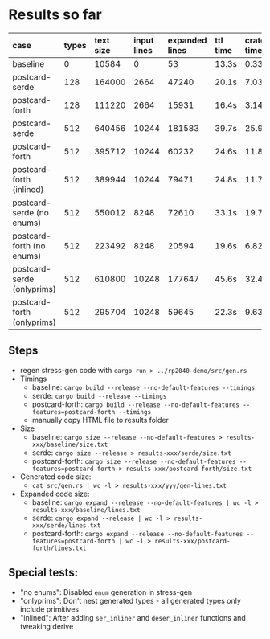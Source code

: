 # Results so far

| case                          | types | text size | input lines | expanded lines | ttl time | crate time |
| :---                          | :---- | :-------- | :---------- | :------------- | :------- | :--------- |
| baseline                      | 0     | 10584     | 0           | 53             | 13.3s    | 0.33s      |
| postcard-serde                | 128   | 164000    | 2664        | 47240          | 20.1s    | 7.03s      |
| postcard-forth                | 128   | 111220    | 2664        | 15931          | 16.4s    | 3.14s      |
| postcard-serde                | 512   | 640456    | 10244       | 181583         | 39.7s    | 25.95s     |
| postcard-forth                | 512   | 395712    | 10244       | 60232          | 24.6s    | 11.82s     |
| postcard-forth (inlined)      | 512   | 389944    | 10244       | 79471          | 24.8s    | 11.78s     |
| postcard-serde (no enums)     | 512   | 550012    | 8248        | 72610          | 33.1s    | 19.7s      |
| postcard-forth (no enums)     | 512   | 223492    | 8248        | 20594          | 19.6s    | 6.82s      |
| postcard-serde (onlyprims)    | 512   | 610800    | 10248       | 177647         | 45.6s    | 32.4s      |
| postcard-forth (onlyprims)    | 512   | 295704    | 10248       | 59645          | 22.3s    | 9.63s      |


## Steps

* regen stress-gen code with `cargo run > ../rp2040-demo/src/gen.rs`
* Timings
    * baseline: `cargo build --release --no-default-features --timings`
    * serde: `cargo build --release --timings`
    * postcard-forth: `cargo build --release --no-default-features --features=postcard-forth --timings`
    * manually copy HTML file to results folder
* Size
    * baseline: `cargo size --release --no-default-features > results-xxx/baseline/size.txt`
    * serde: `cargo size --release > results-xxx/serde/size.txt`
    * postcard-forth: `cargo size --release --no-default-features --features=postcard-forth > results-xxx/postcard-forth/size.txt`
* Generated code size:
    * `cat src/gen.rs | wc -l > results-xxx/yyy/gen-lines.txt`
* Expanded code size:
    * baseline: `cargo expand --release --no-default-features | wc -l > results-xxx/baseline/lines.txt`
    * serde: `cargo expand --release | wc -l > results-xxx/serde/lines.txt`
    * postcard-forth: `cargo expand --release --no-default-features --features=postcard-forth | wc -l > results-xxx/postcard-forth/lines.txt`

## Special tests:

* "no enums": Disabled `enum` generation in stress-gen
* "onlyprims": Don't nest generated types - all generated types only include primitives
* "inlined": After adding `ser_inliner` and `deser_inliner` functions and tweaking derive
